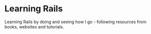 Learning Rails
==

Learning Rails by doing and seeing how I go - following resources from books, websites and tutorials.

